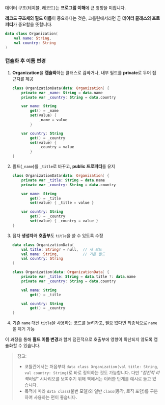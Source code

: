데이터 구조(테이블, 레코드)는 **프로그램 이해**에 큰 영향을 미칩니다.

**레코드 구조체의 필드 이름**이 중요하다는 것은, 코틀린에서라면 곧 **데이터 클래스의 프로퍼티**가 중요함을 뜻합니다.

```kotlin
data class Organization(
    val name: String,
    val country: String
)
```

### 캡슐화 후 이름 변경

1. **Organization**을 **캡슐화**하는 클래스로 감싸거나, 내부 필드를 **private**로 두어 접근자를 제공
    
    ```kotlin
    class OrganizationData(data: Organization) {
        private var _name: String = data.name
        private var _country: String = data.country
    
        var name: String
            get() = _name
            set(value) {
                _name = value
            }
    
        var country: String
            get() = _country
            set(value) {
                _country = value
            }
    }
    ```
    
2. 필드(`_name`)를 `_title`로 바꾸고, **public 프로퍼티**를 유지
    
    ```kotlin
    class OrganizationData(data: Organization) {
        private var _title: String = data.name
        private var _country: String = data.country
    
        var name: String
            get() = _title
            set(value) { _title = value }
    
        var country: String
            get() = _country
            set(value) { _country = value }
    }
    ```
    
3. 점차 **생성자**와 **호출부**도 `title`을 쓸 수 있도록 수정
    
    ```kotlin
    data class OrganizationData(
        val title: String? = null,  // 새 필드
        val name: String,           // 기존 필드
        val country: String
    )
    
    class Organization(data: OrganizationData) {
        private var _title: String = data.title ?: data.name
        private var _country: String = data.country
    
        val name: String
            get() = _title
    
        val country: String
            get() = _country
    }
    ```
    
4. 기존 `name` 대신 `title`을 사용하는 코드를 늘려가고, 필요 없다면 최종적으로 `name`을 제거 가능

이 과정을 통해 **필드 이름 변경**과 함께 점진적으로 호출부에 영향이 확산되지 않도록 캡슐화할 수 있습니다.

> 참고:
> 
> - 코틀린에서는 처음부터 `data class Organization(val title: String, val country: String)`로 바로 정의하는 것도 가능합니다. 다만 *“점진적 리팩터링”* 시나리오를 보여주기 위해 책에서는 이러한 단계를 예시로 들고 있습니다.
> - 목적에 따라 `data class`(불변 모델)와 일반 `class`(동작, 로직 포함)를 구분하여 사용하는 편이 좋습니다.
